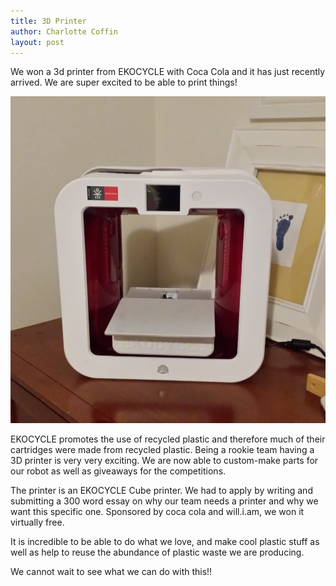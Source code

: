 ```yaml
---
title: 3D Printer
author: Charlotte Coffin
layout: post
---
```


We won a 3d printer from EKOCYCLE with Coca Cola and it has just recently arrived. We are super excited to be able to print things!

![The printer.](/assets/printer.jpg)

EKOCYCLE promotes the use of recycled plastic and therefore much of their cartridges were made from recycled plastic. Being a rookie team having a 3D printer is very very exciting. We are now able to custom-make parts for our robot as well as giveaways for the competitions.

The printer is an EKOCYCLE Cube printer. We had to apply by writing and submitting a 300 word essay on why our team needs a printer and why we want this specific one. Sponsored by coca cola and will.i.am, we won it virtually free.

It is incredible to be able to do what we love, and make cool plastic stuff as well as help to reuse the abundance of plastic waste we are producing.

We cannot wait to see what we can do with this!!
